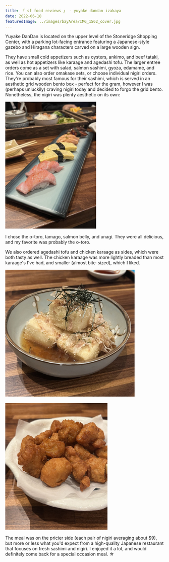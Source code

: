 ```yaml
---
title: 「 sf food reviews 」 - yuyake dandan izakaya
date: 2022-06-18
featuredImage: ../images/bayArea/IMG_1562_cover.jpg
---
```

Yuyake DanDan is located on the upper level of the Stoneridge Shopping Center, with a parking lot-facing entrance featuring a Japanese-style gazebo and Hiragana characters carved on a large wooden sign. 

They have small cold appetizers such as oysters, ankimo, and beef tataki, as well as hot appetizers like karaage and agedashi tofu. The larger entree orders come as a set with salad, salmon sashimi, gyoza, edamame, and rice. You can also order omakase sets, or choose individual nigiri orders. They're probably most famous for their sashimi, which is served in an aesthetic grid wooden bento box - perfect for the gram, however I was (perhaps unluckily) craving nigiri today and decided to forgo the grid bento. Nonetheless, the nigiri was plenty aesthetic on its own:

<div>
    <img src="../images/bayArea/IMG_1562.jpg" 
        alt="Nigiri at Yuyake Dan Dan"
        style="height: 400px; object-fit:cover;display:inline-block;"
    />
</div>

I chose the o-toro, tamago, salmon belly, and unagi. They were all delicious, and my favorite was probably the o-toro. 

We also ordered agedashi tofu and chicken karaage as sides, which were both tasty as well. The chicken karaage was more lightly breaded than most karaage's I've had, and smaller (almost bite-sized), which I liked. 

<div>
    <img src="../images/bayArea/IMG_1557.jpg" 
        alt="Agedashi Tofu at Yuyake Dan Dan"
        style="height: 400px; object-fit:cover;display:inline-block;"
    />
</div>
 
<br />

<div>
    <img src="../images/bayArea/IMG_1559.jpg" 
        alt="Chicken Karaage at Yuyake Dan Dan"
        style="height: 400px; object-fit:cover;display:inline-block;"
    />
</div>

The meal was on the pricier side (each pair of nigiri averaging about $9), but more or less what you'd expect from a high-quality Japanese restaurant that focuses on fresh sashimi and nigiri. I enjoyed it a lot, and would definitely come back for a special occasion meal. ☆ 